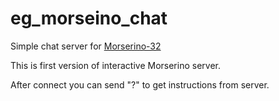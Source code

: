 # eg_morseino_chat

Simple chat server for [Morserino-32](https://github.com/oe1wkl/Morserino-32)

This is first version of interactive Morserino server.

After connect you can send "?" to get instructions from server.
